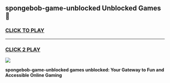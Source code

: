 
## spongebob-game-unblocked Unblocked Games👋
<h3>
<a href="https://news.freeplayer.one?title=spongebob-game-unblocked&ref=16F">CLICK TO PLAY</a></h3>
<hr>

<h3>
<a href="https://news.freeplayer.one?title=spongebob-game-unblocked&ref=16F">CLICK 2 PLAY</a>
  
</h3>

<a href="https://news.freeplayer.one?title=spongebob-game-unblocked&ref=16F/"><img src="https://clearcache.store/games.png"></a>


**spongebob-game-unblocked games unblocked: Your Gateway to Fun and Accessible Online Gaming**
